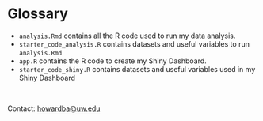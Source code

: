 # Glossary

- `analysis.Rmd` contains all the R code used to run my data analysis.
- `starter_code_analysis.R` contains datasets and useful variables to run `analysis.Rmd`
- `app.R` contains the R code to create my Shiny Dashboard.
- `starter_code_shiny.R` contains datasets and useful variables used in my Shiny Dashboard


<br>

Contact: howardba@uw.edu
